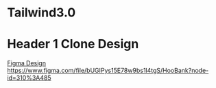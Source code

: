 # Tailwind3.0
# Header 1 Clone Design 
[Figma Design ](https://www.figma.com/file/bUGIPys15E78w9bs1l4tgS/HooBank?node-id=310%3A485) https://www.figma.com/file/bUGIPys15E78w9bs1l4tgS/HooBank?node-id=310%3A485
